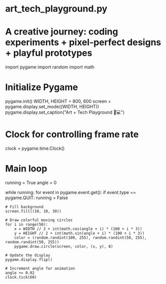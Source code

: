 # art_tech_playground.py
# A creative journey: coding experiments + pixel-perfect designs + playful prototypes

import pygame
import random
import math

# Initialize Pygame
pygame.init()
WIDTH, HEIGHT = 800, 600
screen = pygame.display.set_mode((WIDTH, HEIGHT))
pygame.display.set_caption("Art + Tech Playground 🎨💻")

# Clock for controlling frame rate
clock = pygame.time.Clock()

# Main loop
running = True
angle = 0

while running:
    for event in pygame.event.get():
        if event.type == pygame.QUIT:
            running = False

    # Fill background
    screen.fill((10, 10, 30))

    # Draw colorful moving circles
    for i in range(50):
        x = WIDTH // 2 + int(math.cos(angle + i) * (100 + i * 3))
        y = HEIGHT // 2 + int(math.sin(angle + i) * (100 + i * 3))
        color = (random.randint(100, 255), random.randint(50, 255), random.randint(50, 255))
        pygame.draw.circle(screen, color, (x, y), 8)

    # Update the display
    pygame.display.flip()

    # Increment angle for animation
    angle += 0.02
    clock.tick(60)

